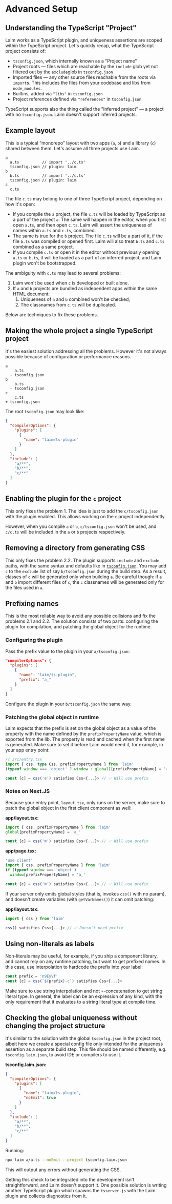 # Advanced Setup

## Understanding the TypeScript "Project"

Laim works as a TypeScript plugin, and uniqueness assertions are scoped within the TypeScript project. Let's quickly recap, what the TypeScript project consists of:

- `tsconfig.json`, which internally known as a "Project name"
- Project roots &mdash; files which are reachable by the `include` glob yet not filtered out by the `exclude`glob in `tsconfig.json`
- Imported files &mdash; any other source files reachable from the roots via `import`s. This includes the files from your codebase and libs from `node_modules`.
- Builtins, added via `"libs"` in `tsconfig.json`
- Project references defined via `"references"` in `tsconfig.json`

TypeScript supports also the thing called the "Inferred project" &mdash; a project with no `tsconfig.json`. Laim doesn't support inferred projects.

## Example layout

This is a typical “monorepo” layout with two apps (`a`, `b`) and a library (`c`) shared between them. Let's assume all three projects use Laim.

```plaintext
a
  a.ts          // import '../c.ts'
  tsconfig.json // plugin: laim
b
  b.ts          // import '../c.ts'
  tsconfig.json // plugin: laim
c
  c.ts
```

The file `c.ts` may belong to one of three TypeScript project, depending on how it's open:

- If you compile the `a` project, the file `c.ts` will be loaded by TypeScript as a part of the project `a`. The same will happen in the editor, when you first open `a.ts`, and then open `c.ts`. Laim will assert the uniqueness of names within `a.ts` and `c.ts`, combined.
- The same is true for the `b` project. The file `c.ts` will be a part of it, if the file `b.ts` was compiled or opened first. Laim will also treat `b.ts` and `c.ts` combined as a same project.
- If you compile `c.ts` or open it in the editor without previously opening `a.ts` or `b.ts`, it will be loaded as a part of an inferred project, and Laim plugin won't be bootstrapped.

The ambiguity with `c.ts` may lead to several problems:

1. Laim won't be used when `c` is developed or built alone.
2. If `a` and `b` projects are bundled as independent apps within the same HTML document:
   1. Uniqueness of `a` and `b` combined won't be checked;
   2. The classnames from `c.ts` will be duplicated.

Below are techniques to fix these problems.

## Making the whole project a single TypeScript project

It's the easiest solution addressing all the problems. However it's not always possible because of configuration or performance reasons.

```plaintext
a
    a.ts
  - tsconfig.json
b
    b.ts
  - tsconfig.json
c
    c.ts
+ tsconfig.json
```

The root `tsconfig.json` may look like:

```json
{
  "compilerOptions": {
    "plugins": [
      {
        "name": "laim/ts-plugin"
      }
    ]
  },
  "include": [
    "a/**",
    "b/**",
    "c/**"
  ]
}
```

## Enabling the plugin for the `c` project

This only fixes the problem 1. The idea is just to add the `c/tsconfig.json` with the plugin enabled. This allows working on the `c` project independently.

However, when you compile `a` or `b`, `c/tsconfig.json` won't be used, and `c/c.ts` will be included in the `a` or `b` projects respectively.

## Removing a directory from generating CSS

This only fixes the problem 2.2. The plugin supports `include` and `exclude` paths, with the same syntax and defaults like in [`tsconfig.json`](https://www.typescriptlang.org/tsconfig). You may add `c` to the `exclude` list of say `b/tsconfig.json` during the build step. As a result, classes of `c` will be generated only when building `a`. Be careful though: if `a` and `b` import different files of `c`, the `c` classnames will be generated only for the files used in `a`.

## Prefixing names

This is the most reliable way to avoid any possible collisions and fix the problems 2.1 and 2.2. The solution consists of two parts: configuring the plugin for compilation, and patching the global object for the runtime.

### Configuring the plugin

Pass the prefix value to the plugin in your `a/tsconfig.json`:

```json
"compilerOptions": {
  "plugins": [
    {
      "name": "laim/ts-plugin",
      "prefix": "a_"
    }
  ]
}
```

Configure the plugin in your `b/tsconfig.json` the same way.

### Patching the global object in runtime

Laim expects that the prefix is set on the global object as a value of the property with the name defined by the `prefixPropertyName` value, which is exported from the lib. The property is read and cached when the first name is generated. Make sure to set it before Laim would need it, for example, in your app entry point:

```ts
// src/entry.tsx
import { css, type Css, prefixPropertyName } from 'laim'
(typeof window === 'object' ? window : global)[prefixPropertyName] = 'a_'

const [c] = css('e') satisfies Css<{...}> // ✅ Will use prefix
```

### Notes on Next.JS

Because your entry point, `layout.tsx`, only runs on the server, make sure to patch the global object in the first client component as well:

**app/layout.tsx:**

```ts
import { css, prefixPropertyName } from 'laim'
global[prefixPropertyName] = 'a_'

const [c] = css('m') satisfies Css<{...}> // ✅ Will use prefix
```

**app/page.tsx:**

```ts
'use client'
import { css, prefixPropertyName } from 'laim'
if (typeof window === 'object')
  window[prefixPropertyName] = 'a_'

const [c] = css('m') satisfies Css<{...}> // ✅ Will use prefix
```

If your server only emits global styles (that is, invokes `css()` with no param), and doesn't create variables (with `getVarNames()`) it can omit patching:

**app/layout.tsx:**

```ts
import { css } from 'laim'

css() satisfies Css<{...}> // ✅ Doesn't need prefix
```

## Using non-literals as labels

Non-literals may be useful, for example, if you ship a component library, and cannot rely on any runtime patching, but want to get prefixed names. In this case, use interpolation to hardcode the prefix into your label:

```ts
const prefix = 'n9EyVf'
const [c] = css(`${prefix}-c`) satisfies Css<{...}>
```

Make sure to use string interpolation and not `+`-concatenation to get string literal type. In general, the label can be an expression of any kind, with the only requirement that it evaluates to a string literal type at compile time.

## Checking the global uniqueness without changing the project structure

It's similar to the solution with the global `tsconfig.json` in the project root, albeit here we create a special config file only intended for the uniqueness assertion as a separate build step. This file should be named differently, e.g. `tsconfig.laim.json`, to avoid IDE or compilers to use it.

**tsconfig.laim.json:**

```json
{
  "compilerOptions": {
    "plugins": [
      {
        "name": "laim/ts-plugin",
        "noEmit": true
      }
    ]
  },
  "include": [
    "a/**",
    "b/**",
    "c/**"
  ]
}
```

Running:

```sh
npx laim a/a.ts --noEmit --project tsconfig.laim.json
```

This will output any errors without generating the CSS.

Getting this check to be integrated into the development isn't straightforward, and Laim doesn't support it. One possible solution is writing another TypeScript plugin which spawns the `tsserver.js` with the Laim plugin and collects diagnostics from it.
